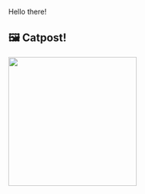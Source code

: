 Hello there!



## 🖼️ Catpost!

<sub>
    <img src="https://cdn2.thecatapi.com/images/u0uA2vzdf.jpg" height="256">
</sub>


